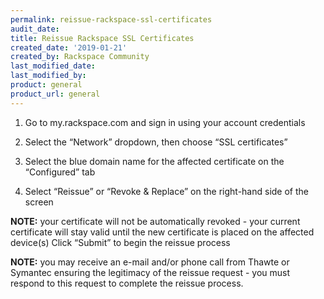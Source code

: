 ```yaml
---
permalink: reissue-rackspace-ssl-certificates
audit_date:
title: Reissue Rackspace SSL Certificates
created_date: '2019-01-21'
created_by: Rackspace Community
last_modified_date: 
last_modified_by: 
product: general
product_url: general
---
```


1. Go to my.rackspace.com and sign in using your account credentials

2. Select the “Network” dropdown, then choose “SSL certificates”

3. Select the blue domain name for the affected certificate on the “Configured” tab

4. Select “Reissue” or “Revoke & Replace” on the right-hand side of the screen

**NOTE:** your certificate will not be automatically revoked - your current certificate will stay valid until the new certificate is placed on the affected device(s)
Click “Submit” to begin the reissue process

**NOTE:** you may receive an e-mail and/or phone call from Thawte or Symantec ensuring the legitimacy of the reissue request - you must respond to this request to complete the reissue process.
